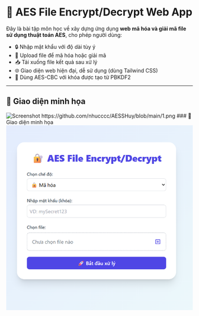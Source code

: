# 🔐 AES File Encrypt/Decrypt Web App

Đây là bài tập môn học về xây dựng ứng dụng **web mã hóa và giải mã file sử dụng thuật toán AES**, cho phép người dùng:

- 🔒 Nhập mật khẩu với độ dài tùy ý
- 📂 Upload file để mã hóa hoặc giải mã
- 📥 Tải xuống file kết quả sau xử lý
- 🌐 Giao diện web hiện đại, dễ sử dụng (dùng Tailwind CSS)
- 🧠 Dùng AES-CBC với khóa được tạo từ PBKDF2

---

## 📸 Giao diện minh họa

<img src="https://github.com/nhucccc/AESSHuy/edit/main/1.png?raw=true" width="700" alt="Screenshot">
https://github.com/nhucccc/AESSHuy/blob/main/1.png
### 📸 Giao diện minh họa

<img src="https://github.com/nhucccc/AESSHuy/blob/main/1.png?raw=true" width="600">
